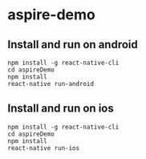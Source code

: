 # aspire-demo

## Install and run on android
```
npm install -g react-native-cli
cd aspireDemo
npm install
react-native run-android
```

## Install and run on ios
```
npm install -g react-native-cli
cd aspireDemo
npm install
react-native run-ios
```
